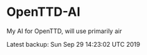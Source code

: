# OpenTTD-AI
My AI for OpenTTD, will use primarily air

Latest backup: Sun Sep 29 14:23:02 UTC 2019
